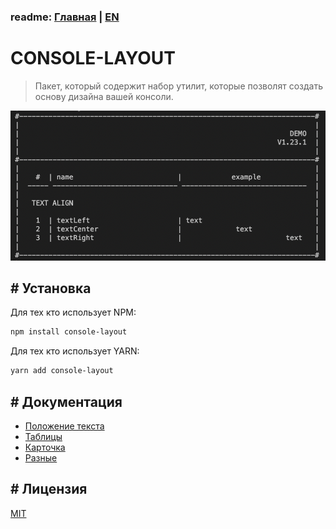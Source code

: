 ### readme: [Главная](./../README.md) | [EN](./README-EN.md)

# CONSOLE-LAYOUT

> Пакет, который содержит набор утилит, которые позволят создать основу дизайна вашей консоли.

![demo.png](./assets/demo.png)

## # Установка

Для тех кто использует NPM:

```sh
npm install console-layout
```

Для тех кто использует YARN:

```sh
yarn add console-layout
```

## # Документация

- [Положение текста](./api/TEXT-ALIGN-RU.md)
- [Таблицы](./api/TABLE-RU.md)
- [Карточка](./api/CARD-RU.md)
- [Разные](./api/OTHER-RU.md) 

## # Лицензия

[MIT](./../LICENSE)
